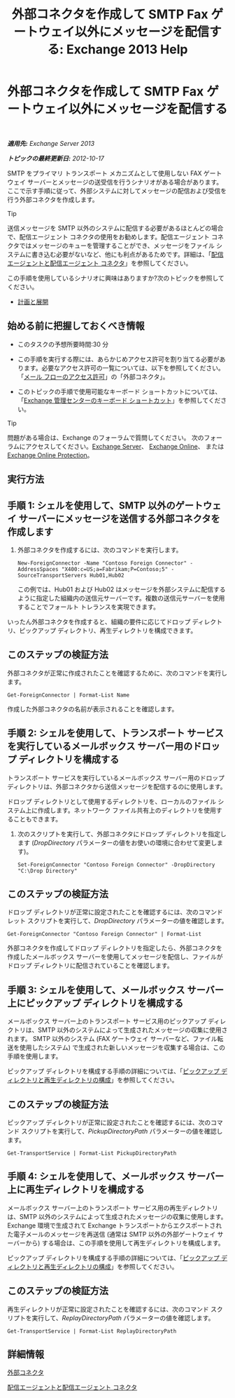 ﻿---
title: '外部コネクタを作成して SMTP Fax ゲートウェイ以外にメッセージを配信する: Exchange 2013 Help'
TOCTitle: 外部コネクタを作成して SMTP Fax ゲートウェイ以外にメッセージを配信する
ms:assetid: 589db487-3c4c-409a-92e3-c78dd8f639b6
ms:mtpsurl: https://technet.microsoft.com/ja-jp/library/JJ710163(v=EXCHG.150)
ms:contentKeyID: 49896258
ms.date: 04/24/2018
mtps_version: v=EXCHG.150
ms.translationtype: HT
---

# 外部コネクタを作成して SMTP Fax ゲートウェイ以外にメッセージを配信する

 

_**適用先:** Exchange Server 2013_

_**トピックの最終更新日:** 2012-10-17_

SMTP をプライマリ トランスポート メカニズムとして使用しない FAX ゲートウェイ サーバーとメッセージの送受信を行うシナリオがある場合があります。 ここで示す手順に従って、外部システムに対してメッセージの配信および受信を行う外部コネクタを作成します。


> [!TIP]
> 送信メッセージを SMTP 以外のシステムに配信する必要があるほとんどの場合で、配信エージェント コネクタの使用をお勧めします。配信エージェント コネクタではメッセージのキューを管理することができ、メッセージをファイル システムに書き込む必要がないなど、他にも利点があるためです。詳細は、「<A href="delivery-agents-and-delivery-agent-connectors-exchange-2013-help.md">配信エージェントと配信エージェント コネクタ</A>」を参照してください。



この手順を使用しているシナリオに興味はありますか?次のトピックを参照してください。

  - [計画と展開](planning-and-deployment-for-exchange-2013-installation-instructions.md)

## 始める前に把握しておくべき情報

  - このタスクの予想所要時間:30 分

  - この手順を実行する際には、あらかじめアクセス許可を割り当てる必要があります。必要なアクセス許可の一覧については、以下を参照してください。「[メール フローのアクセス許可](mail-flow-permissions-exchange-2013-help.md)」の「外部コネクタ」。

  - このトピックの手順で使用可能なキーボード ショートカットについては、「[Exchange 管理センターのキーボード ショートカット](keyboard-shortcuts-in-the-exchange-admin-center-exchange-online-protection-help.md)」を参照してください。


> [!TIP]
> 問題がある場合は、Exchange のフォーラムで質問してください。 次のフォーラムにアクセスしてください。<A href="https://go.microsoft.com/fwlink/p/?linkid=60612">Exchange Server</A>、 <A href="https://go.microsoft.com/fwlink/p/?linkid=267542">Exchange Online</A>、 または <A href="https://go.microsoft.com/fwlink/p/?linkid=285351">Exchange Online Protection</A>。



## 実行方法

## 手順 1: シェルを使用して、SMTP 以外のゲートウェイ サーバーにメッセージを送信する外部コネクタを作成します

1.  外部コネクタを作成するには、次のコマンドを実行します。
    
        New-ForeignConnector -Name "Contoso Foreign Connector" -AddressSpaces "X400:c=US;a=Fabrikam;P=Contoso;5" -SourceTransportServers Hub01,Hub02
    
    この例では、Hub01 および Hub02 はメッセージを外部システムに配信するように指定した組織内の送信元サーバーです。複数の送信元サーバーを使用することでフォールト トレランスを実現できます。

いったん外部コネクタを作成すると、組織の要件に応じてドロップ ディレクトリ、ピックアップ ディレクトリ、再生ディレクトリを構成できます。

## このステップの検証方法

外部コネクタが正常に作成されたことを確認するために、次のコマンドを実行します。

    Get-ForeignConnector | Format-List Name

作成した外部コネクタの名前が表示されることを確認します。

## 手順 2: シェルを使用して、トランスポート サービスを実行しているメールボックス サーバー用のドロップ ディレクトリを構成する

トランスポート サービスを実行しているメールボックス サーバー用のドロップ ディレクトリは、外部コネクタから送信メッセージを配信するのに使用します。

ドロップ ディレクトリとして使用するディレクトリを、ローカルのファイル システム上に作成します。ネットワーク ファイル共有上のディレクトリを使用することもできます。

1.  次のスクリプトを実行して、外部コネクタにドロップ ディレクトリを指定します (*DropDirectory* パラメーターの値をお使いの環境に合わせて変更します)。
    
        Set-ForeignConnector "Contoso Foreign Connector" -DropDirectory "C:\Drop Directory"

## このステップの検証方法

ドロップ ディレクトリが正常に設定されたことを確認するには、次のコマンドレット スクリプトを実行して、*DropDirectory* パラメーターの値を確認します。

    Get-ForeignConnector "Contoso Foreign Connector" | Format-List

外部コネクタを作成してドロップ ディレクトリを指定したら、外部コネクタを作成したメールボックス サーバーを使用してメッセージを配信し、ファイルがドロップ ディレクトリに配信されていることを確認します。

## 手順 3: シェルを使用して、メールボックス サーバー上にピックアップ ディレクトリを構成する

メールボックス サーバー上のトランスポート サービス用のピックアップ ディレクトリは、SMTP 以外のシステムによって生成されたメッセージの収集に使用されます。 SMTP 以外のシステム (FAX ゲートウェイ サーバーなど、ファイル転送を使用したシステム) で生成された新しいメッセージを収集する場合は、この手順を使用します。

ピックアップ ディレクトリを構成する手順の詳細については、「[ピックアップ ディレクトリと再生ディレクトリの構成](configure-the-pickup-directory-and-the-replay-directory-exchange-2013-help.md)」を参照してください。

## このステップの検証方法

ピックアップ ディレクトリが正常に設定されたことを確認するには、次のコマンド スクリプトを実行して、*PickupDirectoryPath* パラメーターの値を確認します。

    Get-TransportService | Format-List PickupDirectoryPath

## 手順 4: シェルを使用して、メールボックス サーバー上に再生ディレクトリを構成する

メールボックス サーバー上のトランスポート サービス用の再生ディレクトリは、SMTP 以外のシステムによって生成されたメッセージの収集に使用します。 Exchange 環境で生成されて Exchange トランスポートからエクスポートされた電子メールのメッセージを再送信 (通常は SMTP 以外の外部ゲートウェイ サーバーから) する場合は、この手順を使用して再生ディレクトリを構成します。

ピックアップ ディレクトリを構成する手順の詳細については、「[ピックアップ ディレクトリと再生ディレクトリの構成](configure-the-pickup-directory-and-the-replay-directory-exchange-2013-help.md)」を参照してください。

## このステップの検証方法

再生ディレクトリが正常に設定されたことを確認するには、次のコマンド スクリプトを実行して、*ReplayDirectoryPath* パラメーターの値を確認します。

    Get-TransportService | Format-List ReplayDirectoryPath

## 詳細情報

[外部コネクタ](foreign-connectors-exchange-2013-help.md)

[配信エージェントと配信エージェント コネクタ](delivery-agents-and-delivery-agent-connectors-exchange-2013-help.md)

